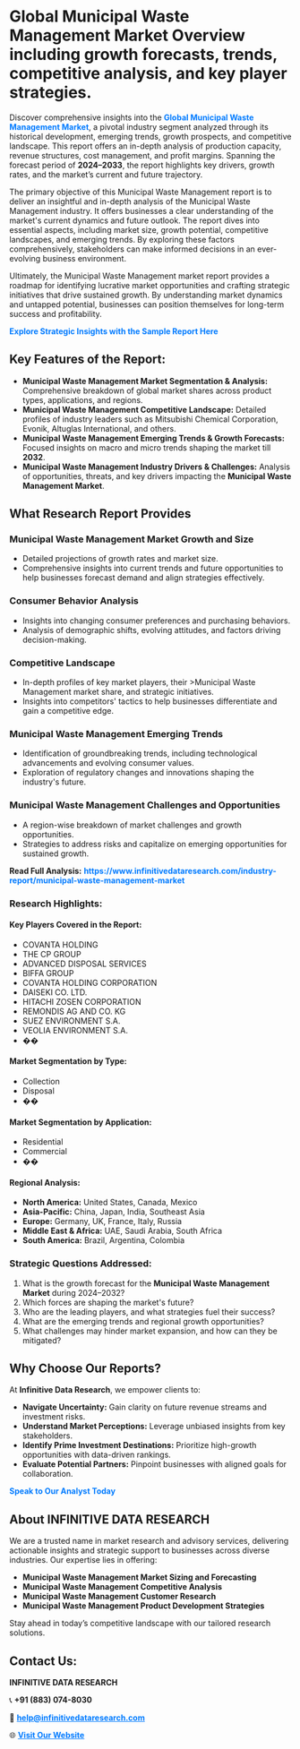 <h1>Global Municipal Waste Management Market Overview including growth forecasts, trends, competitive analysis, and key player strategies.</h1>
<p>
Discover comprehensive insights into the 
<a href="https://www.infinitivedataresearch.com/industry-report/municipal-waste-management-market" rel="dofollow" style="color: #007BFF; text-decoration: none;"><strong>Global Municipal Waste Management Market</strong></a>, a pivotal industry segment analyzed through its historical development, emerging trends, growth prospects, and competitive landscape. This report offers an in-depth analysis of production capacity, revenue structures, cost management, and profit margins. Spanning the forecast period of <strong>2024–2033</strong>, the report highlights key drivers, growth rates, and the market’s current and future trajectory.
</p>
<p>
The primary objective of this Municipal Waste Management report is to deliver an insightful and in-depth analysis of the Municipal Waste Management industry. It offers businesses a clear understanding of the market's current dynamics and future outlook. The report dives into essential aspects, including market size, growth potential, competitive landscapes, and emerging trends. By exploring these factors comprehensively, stakeholders can make informed decisions in an ever-evolving business environment.
</p>
<p>
Ultimately, the Municipal Waste Management market report provides a roadmap for identifying lucrative market opportunities and crafting strategic initiatives that drive sustained growth. By understanding market dynamics and untapped potential, businesses can position themselves for long-term success and profitability.
</p>
<p>
<a href="https://www.infinitivedataresearch.com/request-sample/reportId=104524" style="color: #007BFF; text-decoration: none;"><strong>Explore Strategic Insights with the Sample Report Here</strong></a>
</p>

<h2>Key Features of the Report:</h2>
<ul>
<li><strong>Municipal Waste Management Market Segmentation & Analysis:</strong> Comprehensive breakdown of global market shares across product types, applications, and regions.</li>
<li><strong>Municipal Waste Management Competitive Landscape:</strong> Detailed profiles of industry leaders such as Mitsubishi Chemical Corporation, Evonik, Altuglas International, and others.</li>
<li><strong>Municipal Waste Management Emerging Trends & Growth Forecasts:</strong> Focused insights on macro and micro trends shaping the market till <strong>2032</strong>.</li>
<li><strong>Municipal Waste Management Industry Drivers & Challenges:</strong> Analysis of opportunities, threats, and key drivers impacting the <strong>Municipal Waste Management Market</strong>.</li>
</ul>

<h2>What Research Report Provides</h2>
<h3>Municipal Waste Management Market Growth and Size</h3>
<ul>
<li>Detailed projections of growth rates and market size.</li>
<li>Comprehensive insights into current trends and future opportunities to help businesses forecast demand and align strategies effectively.</li>
</ul>

<h3>Consumer Behavior Analysis</h3>
<ul>
<li>Insights into changing consumer preferences and purchasing behaviors.</li>
<li>Analysis of demographic shifts, evolving attitudes, and factors driving decision-making.</li>
</ul>

<h3>Competitive Landscape</h3>
<ul>
<li>In-depth profiles of key market players, their >Municipal Waste Management market share, and strategic initiatives.</li>
<li>Insights into competitors' tactics to help businesses differentiate and gain a competitive edge.</li>
</ul>

<h3>Municipal Waste Management Emerging Trends</h3>
<ul>
<li>Identification of groundbreaking trends, including technological advancements and evolving consumer values.</li>
<li>Exploration of regulatory changes and innovations shaping the industry's future.</li>
</ul>

<h3>Municipal Waste Management Challenges and Opportunities</h3>
<ul>
<li>A region-wise breakdown of market challenges and growth opportunities.</li>
<li>Strategies to address risks and capitalize on emerging opportunities for sustained growth.</li>
</ul>
<p><strong>Read Full Analysis:</strong> <a href="https://www.infinitivedataresearch.com/industry-report/municipal-waste-management-market" rel="dofollow" style="color: #007BFF; text-decoration: none;"><strong>https://www.infinitivedataresearch.com/industry-report/municipal-waste-management-market</strong></a></p>
<h3>Research Highlights:</h3>
<h4>Key Players Covered in the Report:</h4>
<ul><li>COVANTA HOLDING</li><li>THE CP GROUP</li><li>ADVANCED DISPOSAL SERVICES</li><li>BIFFA GROUP</li><li>COVANTA HOLDING CORPORATION</li><li>DAISEKI CO. LTD.</li><li>HITACHI ZOSEN CORPORATION</li><li>REMONDIS AG AND CO. KG</li><li>SUEZ ENVIRONMENT S.A.</li><li>VEOLIA ENVIRONMENT S.A.</li><li>��</li></ul>
<h4>Market Segmentation by Type:</h4>
<ul><li>Collection</li><li>Disposal</li><li>��</li></ul>
<h4>Market Segmentation by Application:</h4>
<ul><li>Residential</li><li>Commercial</li><li>��</li></ul>

<h4>Regional Analysis:</h4>
<ul>
<li><strong>North America:</strong> United States, Canada, Mexico</li>
<li><strong>Asia-Pacific:</strong> China, Japan, India, Southeast Asia</li>
<li><strong>Europe:</strong> Germany, UK, France, Italy, Russia</li>
<li><strong>Middle East & Africa:</strong> UAE, Saudi Arabia, South Africa</li>
<li><strong>South America:</strong> Brazil, Argentina, Colombia</li>
</ul>

<h3>Strategic Questions Addressed:</h3>
<ol>
<li>What is the growth forecast for the <strong>Municipal Waste Management Market</strong> during 2024–2032?</li>
<li>Which forces are shaping the market's future?</li>
<li>Who are the leading players, and what strategies fuel their success?</li>
<li>What are the emerging trends and regional growth opportunities?</li>
<li>What challenges may hinder market expansion, and how can they be mitigated?</li>
</ol>

<h2>Why Choose Our Reports?</h2>
<p>At <strong>Infinitive Data Research</strong>, we empower clients to:</p>
<ul>
<li><strong>Navigate Uncertainty:</strong> Gain clarity on future revenue streams and investment risks.</li>
<li><strong>Understand Market Perceptions:</strong> Leverage unbiased insights from key stakeholders.</li>
<li><strong>Identify Prime Investment Destinations:</strong> Prioritize high-growth opportunities with data-driven rankings.</li>
<li><strong>Evaluate Potential Partners:</strong> Pinpoint businesses with aligned goals for collaboration.</li>
</ul>
<p><a href="https://www.infinitivedataresearch.com/industry-report/municipal-waste-management-market" rel="dofollow" style="color: #007BFF; text-decoration: none;"><strong>Speak to Our Analyst Today</strong></a></p>

<h2>About INFINITIVE DATA RESEARCH</h2>
<p>We are a trusted name in market research and advisory services, delivering actionable insights and strategic support to businesses across diverse industries. Our expertise lies in offering:</p>
<ul>
<li><strong>Municipal Waste Management Market Sizing and Forecasting</strong></li>
<li><strong>Municipal Waste Management Competitive Analysis</strong></li>
<li><strong>Municipal Waste Management Customer Research</strong></li>
<li><strong>Municipal Waste Management Product Development Strategies</strong></li>
</ul>
<p>Stay ahead in today’s competitive landscape with our tailored research solutions.</p>

<h2>Contact Us:</h2>
<p><strong>INFINITIVE DATA RESEARCH</strong></p>
<p>📞 <strong>+91 (883) 074-8030</strong></p>
<p>📧 <strong><a href="mailto:help@infinitivedataresearch.com" style="color: #007BFF;">help@infinitivedataresearch.com</a></strong></p>
<p>🌐 <strong><a href="https://www.infinitivedataresearch.com" rel="dofollow" style="color: #007BFF;">Visit Our Website</a></strong></p>